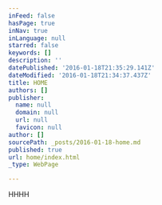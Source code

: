 ```yaml
---
inFeed: false
hasPage: true
inNav: true
inLanguage: null
starred: false
keywords: []
description: ''
datePublished: '2016-01-18T21:35:29.141Z'
dateModified: '2016-01-18T21:34:37.437Z'
title: HOME
authors: []
publisher:
  name: null
  domain: null
  url: null
  favicon: null
author: []
sourcePath: _posts/2016-01-18-home.md
published: true
url: home/index.html
_type: WebPage

---
```

HHHH
